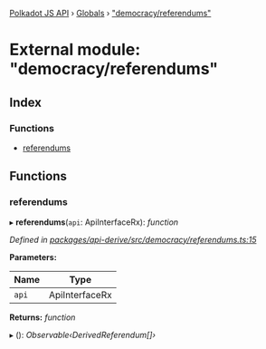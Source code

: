 [Polkadot JS API](../README.md) › [Globals](../globals.md) › ["democracy/referendums"](_democracy_referendums_.md)

# External module: "democracy/referendums"

## Index

### Functions

* [referendums](_democracy_referendums_.md#referendums)

## Functions

###  referendums

▸ **referendums**(`api`: ApiInterfaceRx): *function*

*Defined in [packages/api-derive/src/democracy/referendums.ts:15](https://github.com/polkadot-js/api/blob/6ba28c8ad2/packages/api-derive/src/democracy/referendums.ts#L15)*

**Parameters:**

Name | Type |
------ | ------ |
`api` | ApiInterfaceRx |

**Returns:** *function*

▸ (): *Observable‹DerivedReferendum[]›*
